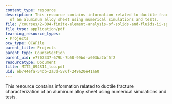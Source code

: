 ```yaml
---
content_type: resource
description: This resource contains information related to ductile fracture characterization
  of an aluminum alloy sheet using numerical simulations and tests.
file: /courses/2-094-finite-element-analysis-of-solids-and-fluids-ii-spring-2011/eb744efa54db2a3d586f249a20e41a60_MIT2_094S11_luo.pdf
file_type: application/pdf
learning_resource_types:
- Projects
ocw_type: OCWFile
parent_title: Projects
parent_type: CourseSection
parent_uid: e7707337-679b-7b58-99bd-a603ba2bf5f2
resourcetype: Document
title: MIT2_094S11_luo.pdf
uid: eb744efa-54db-2a3d-586f-249a20e41a60
---
```

This resource contains information related to ductile fracture characterization of an aluminum alloy sheet using numerical simulations and tests.

